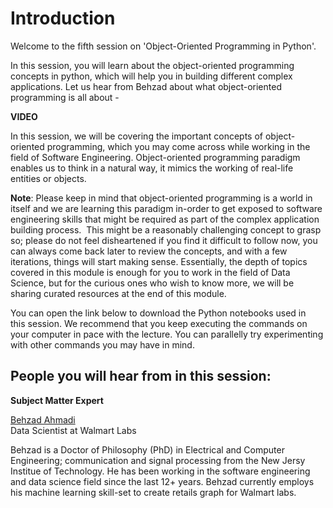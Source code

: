 # Introduction

Welcome to the fifth session on 'Object-Oriented Programming in Python'.

In this session, you will learn about the object-oriented programming concepts in python, which will help you in building different complex applications. Let us hear from Behzad about what object-oriented programming is all about - 

**VIDEO**

In this session, we will be covering the important concepts of object-oriented programming, which you may come across while working in the field of Software Engineering. Object-oriented programming paradigm enables us to think in a natural way, it mimics the working of real-life entities or objects. 

**Note**: Please keep in mind that object-oriented programming is a world in itself and we are learning this paradigm in-order to get exposed to software engineering skills that might be required as part of the complex application building process.  This might be a reasonably challenging concept to grasp so; please do not feel disheartened if you find it difficult to follow now, you can always come back later to review the concepts, and with a few iterations, things will start making sense. Essentially, the depth of topics covered in this module is enough for you to work in the field of Data Science, but for the curious ones who wish to know more, we will be sharing curated resources at the end of this module.

You can open the link below to download the Python notebooks used in this session. We recommend that you keep executing the commands on your computer in pace with the lecture. You can parallelly try experimenting with other commands you may have in mind.  

## People you will hear from in this session:

**Subject Matter Expert**

[Behzad Ahmadi](https://www.linkedin.com/in/behzad-ahmadi)  
Data Scientist at Walmart Labs

Behzad is a Doctor of Philosophy (PhD) in Electrical and Computer Engineering; communication and signal processing from the New Jersy Institue of Technology. He has been working in the software engineering and data science field since the last 12+ years. Behzad currently employs his machine learning skill-set to create retails graph for Walmart labs.
